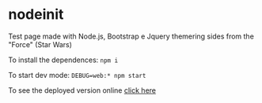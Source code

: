 # nodeinit
Test page made with Node.js, Bootstrap e Jquery themering sides from the "Force" (Star Wars)

To install the dependences:
`npm i`

To start dev mode:
`DEBUG=web:* npm start`

To see the deployed version online [click here](https://node-at-fss.herokuapp.com/)
